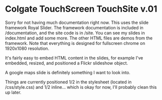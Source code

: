 # Colgate TouchScreen TouchSite v.01

Sorry for not having much documentation right now. This uses the slide framework Royal Slider. The framework documentation is included in /documentation, and the site code is in /site. You can see my slides in index.html and add some more. The other HTML files are demos from the framework. Note that everything is designed for fullscreen chrome on 1920x1080 resolution.

It's fairly easy to embed HTML content in the slides, for example I've embedded, resized, and positioned a Flickr slideshow object.

A google maps slide is definitely something I want to look into.

Things are currently positioned 1/2 in the stylesheet (located in /css/style.css) and 1/2 inline... which is okay for now, I'll probably clean this up later.